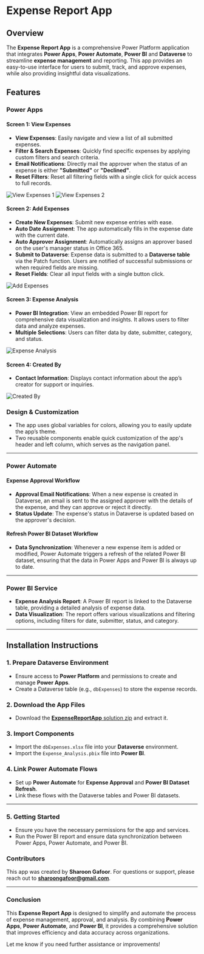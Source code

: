 # **Expense Report App**

## Overview

The **Expense Report App** is a comprehensive Power Platform application that integrates **Power Apps**, **Power Automate**, **Power BI** and **Dataverse** to streamline **expense management** and reporting. This app provides an easy-to-use interface for users to submit, track, and approve expenses, while also providing insightful data visualizations.

## Features

### **Power Apps**

#### **Screen 1: View Expenses**
- **View Expenses**: Easily navigate and view a list of all submitted expenses.
- **Filter & Search Expenses**: Quickly find specific expenses by applying custom filters and search criteria.
- **Email Notifications**: Directly mail the approver when the status of an expense is either **"Submitted"** or **"Declined"**.
- **Reset Filters**: Reset all filtering fields with a single click for quick access to full records.

![View Expenses 1](images/image%20(1).png)
![View Expenses 2](images/image%20(3).png)

#### **Screen 2: Add Expenses**
- **Create New Expenses**: Submit new expense entries with ease.
- **Auto Date Assignment**: The app automatically fills in the expense date with the current date.
- **Auto Approver Assignment**: Automatically assigns an approver based on the user's manager status in Office 365.
- **Submit to Dataverse**: Expense data is submitted to a **Dataverse table** via the Patch function. Users are notified of successful submissions or when required fields are missing.
- **Reset Fields**: Clear all input fields with a single button click.

![Add Expenses](images/image%20(4).png)

#### **Screen 3: Expense Analysis**
- **Power BI Integration**: View an embedded Power BI report for comprehensive data visualization and insights. It allows users to filter data and analyze expenses.
- **Multiple Selections**: Users can filter data by date, submitter, category, and status.

![Expense Analysis](images/image%20(5).png)

#### **Screen 4: Created By**
- **Contact Information**: Displays contact information about the app’s creator for support or inquiries.

![Created By](images/image%20(6).png)

### **Design & Customization**
- The app uses global variables for colors, allowing you to easily update the app’s theme.
- Two reusable components enable quick customization of the app's header and left column, which serves as the navigation panel.

---

### **Power Automate**

#### **Expense Approval Workflow**
- **Approval Email Notifications**: When a new expense is created in Dataverse, an email is sent to the assigned approver with the details of the expense, and they can approve or reject it directly.
- **Status Update**: The expense's status in Dataverse is updated based on the approver's decision.

#### **Refresh Power BI Dataset Workflow**
- **Data Synchronization**: Whenever a new expense item is added or modified, Power Automate triggers a refresh of the related Power BI dataset, ensuring that the data in Power Apps and Power BI is always up to date.

---

### **Power BI Service**

- **Expense Analysis Report**: A Power BI report is linked to the Dataverse table, providing a detailed analysis of expense data.
- **Data Visualization**: The report offers various visualizations and filtering options, including filters for date, submitter, status, and category.

---

## Installation Instructions

### 1. **Prepare Dataverse Environment**
   - Ensure access to **Power Platform** and permissions to create and manage **Power Apps**.
   - Create a Dataverse table (e.g., `dbExpenses`) to store the expense records.

### 2. **Download the App Files**
   - Download the [**ExpenseReportApp** solution zip](ExpenseAnalysis_1_0_0_1.zip) and extract it.

### 3. **Import Components**
   - Import the `dbExpenses.xlsx` file into your **Dataverse** environment.
   - Import the `Expense_Analysis.pbix` file into **Power BI**.

### 4. **Link Power Automate Flows**
   - Set up **Power Automate** for **Expense Approval** and **Power BI Dataset Refresh**.
   - Link these flows with the Dataverse tables and Power BI datasets.

---

### 5. **Getting Started**  
   - Ensure you have the necessary permissions for the app and services.
   - Run the Power BI report and ensure data synchronization between Power Apps, Power Automate, and Power BI.


### **Contributors**

This app was created by **Sharoon Gafoor**. For questions or support, please reach out to **sharoongafoor@gmail.com**.

---

### Conclusion

This **Expense Report App** is designed to simplify and automate the process of expense management, approval, and analysis. By combining **Power Apps**, **Power Automate**, and **Power BI**, it provides a comprehensive solution that improves efficiency and data accuracy across organizations.

Let me know if you need further assistance or improvements!
